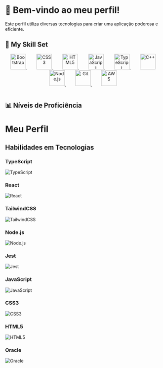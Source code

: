 # 🌟 Bem-vindo ao meu perfil!

Este perfil utiliza diversas tecnologias para criar uma aplicação poderosa e eficiente.

## 🚀 My Skill Set

<div align="center">
  <span style="margin: 15px;">
    <a href="https://getbootstrap.com/docs/3.4/javascript/" target="_blank">
      <img src="https://profilinator.rishav.dev/skills-assets/bootstrap-plain.svg" alt="Bootstrap" height="50" />
    </a>
  </span>
  <span style="margin: 15px;">
    <a href="https://www.w3schools.com/css/" target="_blank">
      <img src="https://profilinator.rishav.dev/skills-assets/css3-original-wordmark.svg" alt="CSS3" height="50" />
    </a>
  </span>
  <span style="margin: 15px;">
    <a href="https://en.wikipedia.org/wiki/HTML5" target="_blank">
      <img src="https://profilinator.rishav.dev/skills-assets/html5-original-wordmark.svg" alt="HTML5" height="50" />
    </a>
  </span>
  <span style="margin: 15px;">
    <a href="https://www.javascript.com/" target="_blank">
      <img src="https://profilinator.rishav.dev/skills-assets/javascript-original.svg" alt="JavaScript" height="50" />
    </a>
  </span>
  <span style="margin: 15px;">
    <a href="https://www.typescriptlang.org/" target="_blank">
      <img src="https://profilinator.rishav.dev/skills-assets/typescript-original.svg" alt="TypeScript" height="50" />
    </a>
  </span>
  <span style="margin: 15px;">
    <a href="https://www.cplusplus.com/" target="_blank">
      <img src="https://profilinator.rishav.dev/skills-assets/cplusplus-original.svg" alt="C++" height="50" />
    </a>
  </span>
  <span style="margin: 15px;">
    <a href="https://nodejs.org/" target="_blank">
      <img src="https://profilinator.rishav.dev/skills-assets/nodejs-original-wordmark.svg" alt="Node.js" height="50" />
    </a>
  </span>
  <span style="margin: 15px;">
    <a href="https://github.com/" target="_blank">
      <img src="https://profilinator.rishav.dev/skills-assets/git-scm-icon.svg" alt="Git" height="50" />
    </a>
  </span>
  <span style="margin: 15px;">
    <a href="https://aws.amazon.com/" target="_blank">
      <img src="https://profilinator.rishav.dev/skills-assets/amazonwebservices-original-wordmark.svg" alt="AWS" height="50" />
    </a>
  </span>
</div>

<br/>

## 📊 Níveis de Proficiência

# Meu Perfil

## Habilidades em Tecnologias

### TypeScript
![TypeScript](https://img.shields.io/badge/TypeScript-90%25-green?logo=typescript&style=for-the-badge)

### React
![React](https://img.shields.io/badge/React-85%25-blue?logo=react&style=for-the-badge)

### TailwindCSS
![TailwindCSS](https://img.shields.io/badge/TailwindCSS-75%25-38B2AC?logo=tailwind-css&style=for-the-badge)

### Node.js
![Node.js](https://img.shields.io/badge/Node.js-70%25-43853D?logo=node.js&style=for-the-badge)

### Jest
![Jest](https://img.shields.io/badge/Jest-60%25-C21325?logo=jest&style=for-the-badge)

### JavaScript
![JavaScript](https://img.shields.io/badge/JavaScript-95%25-F7DF1E?logo=javascript&style=for-the-badge)

### CSS3
![CSS3](https://img.shields.io/badge/CSS3-80%25-1572B6?logo=css3&style=for-the-badge)

### HTML5
![HTML5](https://img.shields.io/badge/HTML5-90%25-E34F26?logo=html5&style=for-the-badge)

### Oracle
![Oracle](https://img.shields.io/badge/Oracle-50%25-F80000?logo=oracle&style=for-the-badge)




